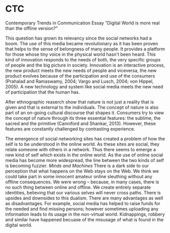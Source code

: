 # CTC
Contemporary Trends in Communication Essay "Digital World is more real than the offline version?"

This question has grown its relevancy since the social networks had a boom. The use of this media became revolutionary as it has been proven that helps to the sense of belongness of many people. It provides a platform for those whose tiny voice in the physical world hasn't been heard. This kind of innovation responds to the needs of both, the very specific groups of people and the big picture in society. Innovation is an interactive process, the new product meets the new needs of people and viceversa, the new product evolves because of the participation and use of the consumers (Prahalad and Ramaswamy, 2004; Vargo and Lusch, 2004; von Hippel, 2005). A new technology and system like social media meets the new need of participation that the human has. 

After ethnographic reaserch show that nature is not just a reality that is given and  that is external to the individuals. The concept of nature is also part of an on-going cultural discourse that shapes it. Consumers try to view the concept of nature through its three essential features: the sublime, the sacred and the primitive (Canniford and Shankar, 2013). However, these features are constantly challenged by contrasting experience.

The emergence of social networking sites has created a problem of how the self is to be understood in the online world. 
As these sites are social, they relate someone with others in a network. Thus there seems to emerge a new kind of self which exists in the online world. As the use of online social media has become more widespread, the line between the two kinds of self is becoming fuzzier. _Minds and Machines_
There is a dark side to our perception that what happens on the Web stays on the Web. We think we could take part in some innocent amateur online sleuthing without any offline consequences. We were wrong – because, in many cases, there is no such thing between online and offline. We create entirely separate identities, believing that our various selves will never cross paths.
There is upsides and downsides to this dualism. There are many advantages as well as disadvantages. For example, social media has helped to raise funds for the needed and find missing persons; however sometimes uploading any information leads to its usage in the non-virtual world. Kidnappings, robbery and similar have happened becuase of the misusage of what is found in the digital world.
